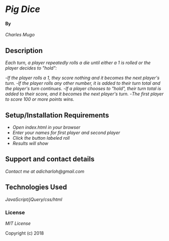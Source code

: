 # _Pig Dice_


#### By

_Charles Mugo_

## Description

_Each turn, a player repeatedly rolls a die until either a 1 is rolled or the player decides to "hold":_

-_If the player rolls a 1, they score nothing and it becomes the next player's turn._
-_If the player rolls any other number, it is added to their turn total and the player's turn continues._
-_If a player chooses to "hold", their turn total is added to their score, and it becomes the next player's turn._
-_The first player to score 100 or more points wins._



## Setup/Installation Requirements

* _Open index.html in your browser_
* _Enter your names for first player and second player_
* _Click the button labeled roll_
* _Results will show_

## Support and contact details

_Contact me  at adicharloh@gmail.com_

## Technologies Used

_JavaScript/jQuery/css/html_

### License

*_MIT License_*

Copyright (c) 2018
